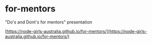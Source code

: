 # for-mentors
"Do's and Dont's for mentors" presentation

[https://node-girls-australia.github.io/for-mentors/](https://node-girls-australia.github.io/for-mentors/)
